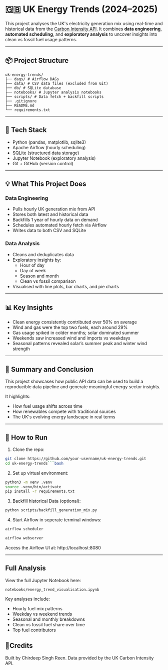 # 🇬🇧 UK Energy Trends (2024–2025)

This project analyses the UK's electricity generation mix using real-time and historical data from the [Carbon Intensity API](https://api.carbonintensity.org.uk). It combines **data engineering**, **automated scheduling**, and **exploratory analysis** to uncover insights into clean vs fossil fuel usage patterns.

---

## 📦 Project Structure
```text
uk-energy-trends/
├── dags/ # Airflow DAGs
├── data/ # CSV data files (excluded from Git)
├── db/ # SQLite database
├── notebooks/ # Jupyter analysis notebooks
├── scripts/ # Data fetch + backfill scripts
├── .gitignore
├── README.md
└── requirements.txt
```

---

## 🔧 Tech Stack

- Python (pandas, matplotlib, sqlite3)
- Apache Airflow (hourly scheduling)
- SQLite (structured data storage)
- Jupyter Notebook (exploratory analysis)
- Git + GitHub (version control)

---

## 💡 What This Project Does

### Data Engineering
- Pulls hourly UK generation mix from API
- Stores both latest and historical data
- Backfills 1 year of hourly data on demand
- Schedules automated hourly fetch via Airflow
- Writes data to both CSV and SQLite

### Data Analysis
- Cleans and deduplicates data
- Exploratory insights by:
  - Hour of day
  - Day of week
  - Season and month
  - Clean vs fossil comparison
- Visualised with line plots, bar charts, and pie charts

---

## 📊 Key Insights

- Clean energy consistently contributed over 50% on average
- Wind and gas were the top two fuels, each around 29%
- Gas usage spiked in colder months; solar dominated summer
- Weekends saw increased wind and imports vs weekdays
- Seasonal patterns revealed solar’s summer peak and winter wind strength

---

## 🧠 Summary and Conclusion

This project showcases how public API data can be used to build a reproducible data pipeline and generate meaningful energy sector insights.

It highlights:
- How fuel usage shifts across time
- How renewables compete with traditional sources
- The UK's evolving energy landscape in real terms

---

## 📁 How to Run

1. Clone the repo:
```bash
git clone https://github.com/your-username/uk-energy-trends.git
cd uk-energy-trends```bash
```
2. Set up virtual environment:
```bash 
python3 -m venv .venv
source .venv/bin/activate
pip install -r requirements.txt
```
3. Backfill historical Data (optional): 
```bash
python scripts/backfill_generation_mix.py
```
4. Start Airflow in seperate terminal windows: 
```bash 
airflow scheduler
```
```bash
airflow webserver
```
Access the Airflow UI at: http://localhost:8080

---

## Full Analysis
View the full Jupyter Notebook here:
```text 
notebooks/energy_trend_visualisation.ipynb
```
Key analyses include:
- Hourly fuel mix patterns
- Weekday vs weekend trends
- Seasonal and monthly breakdowns
- Clean vs fossil fuel share over time
- Top fuel contributors

## 📝Credits

Built by Chirdeep Singh Reen.
Data provided by the UK Carbon Intensity API.